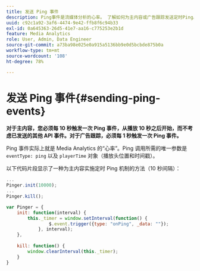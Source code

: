 ```yaml
---
title: 发送 Ping 事件
description: Ping事件是流媒体分析的心率。 了解如何为主内容或广告跟踪发送定时Ping。
uuid: c92c1a92-3af6-4474-9e42-ffb8f6c94b33
exl-id: 0a645363-26d5-41e7-aa16-c775253e2b1d
feature: Media Analytics
role: User, Admin, Data Engineer
source-git-commit: a73ba98e025e0a915a5136bb9e0d5bcbde875b0a
workflow-type: tm+mt
source-wordcount: '108'
ht-degree: 78%

---
```


# 发送 Ping 事件{#sending-ping-events}

**对于主内容，您必须每 10 秒触发一次 Ping 事件，从播放 10 秒之后开始，而不考虑已发送的其他 API 事件。对于广告跟踪，必须每 1 秒触发一次 Ping 事件。**

Ping 事件实际上就是 Media Analytics 的“心率”。Ping 调用所需的唯一参数是 `eventType: ping` 以及 `playerTime` 对象（播放头位置和时间戳）。

以下代码片段显示了一种为主内容实施定时 Ping 机制的方法（10 秒间隔）：

```js
... 
Pinger.init(10000); 
... 
Pinger.kill();

var Pinger = { 
    init: function(interval) { 
        this._timer = window.setInterval(function() { 
                $.event.trigger({type: "onPing", _data: ""}); 
            }, interval); 
    }, 
     
    kill: function() { 
        window.clearInterval(this._timer); 
    } 
}
```
